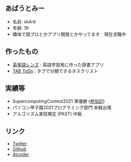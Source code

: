 ## あばうとみー
- 名前: sk4rd
- 年齢: 19
- 趣味で競プロとかアプリ開発とかやってます　現在求職中

## 作ったもの
- [英単語レンズ](https://play.google.com/store/apps/details?id=io.github.bjxytw.wordlens)
: 英語学習用に作った辞書アプリ
- [TAB ToDo](https://play.google.com/store/apps/details?id=io.github.bjxytw.wordlens)
: タブで分類できるタスクリスト

## 実績等
- SupercomputingContest2021 準優勝 ([参加記](https://sk4rd.hateblo.jp/entry/2021/12/28/235824))
- パソコン甲子園2021プログラミング部門 本戦出場
- アルゴリズム実技検定 (PAST) 中級

## リンク
- [Twitter](https://twitter.com/sk4rdz)
- [Github](https://github.com/sk4rdz)
- [Atcoder](https://atcoder.jp/users/sk4rd)
